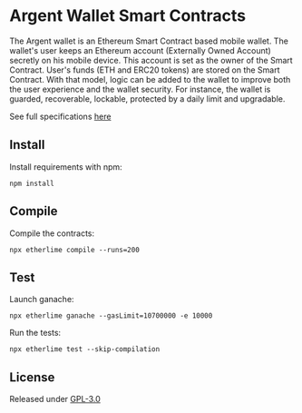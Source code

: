 # Argent Wallet Smart Contracts

The Argent wallet is an Ethereum Smart Contract based mobile wallet. The wallet's user keeps an Ethereum account (Externally Owned Account) secretly on his mobile device. This account is set as the owner of the Smart Contract. User's funds (ETH and ERC20 tokens) are stored on the Smart Contract. With that model, logic can be added to the wallet to improve both the user experience and the wallet security. For instance, the wallet is guarded, recoverable, lockable, protected by a daily limit and upgradable.

See full specifications [here](specifications/specifications.pdf)

## Install

Install requirements with npm:
```
npm install
```

## Compile

Compile the contracts:
```
npx etherlime compile --runs=200
```

## Test

Launch ganache:
```
npx etherlime ganache --gasLimit=10700000 -e 10000
```

Run the tests:
```
npx etherlime test --skip-compilation
```

## License

Released under [GPL-3.0](LICENSE)
